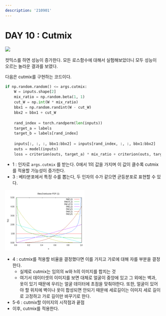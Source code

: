 ```yaml
---
description: '210901'
---
```


# DAY 10 : Cutmix



![](https://lh5.googleusercontent.com/lR11yTImUL-TJNLn6p13AtnuEy5nvdcuh6lr0wUw6XTWirHgvRd-VVFLV-5pKWWnli_tw9ZFQZ1SrObXzTumATSPjNKULRVvKFuuy5DuyHDascRfNTi0xx726CpPDGUQ1OURLm8L=s0)

컷믹스를 하면 성능이 증가한다. 모든 로스함수에 대해서 실험해보았더니 모두 성능이 오르는 놀라운 결과를 보였다.

다음은 cutmix를 구현하는 코드이다.

```python
if np.random.random() <= args.cutmix:
    W = inputs.shape[2]
    mix_ratio = np.random.beta(1, 1)
    cut_W = np.int(W * mix_ratio)
    bbx1 = np.random.randint(W - cut_W)
    bbx2 = bbx1 + cut_W
    
    rand_index = torch.randperm(len(inputs))
    target_a = labels
    target_b = labels[rand_index]
    
    inputs[:, :, :, bbx1:bbx2] = inputs[rand_index, :, :, bbx1:bbx2]
    outs = model(inputs)
    loss = criterion(outs, target_a) * mix_ratio + criterion(outs, target_b) * (1. - mix_ratio)
```

* 1 : 인자로 `args.cutmix` 를 받는다. 0에서 1의 값을 가지며 이 값이 클수록 cutmix를 적용할 가능성이 증가한다.
* 3 : 베타분포에서 특정 수를 뽑는다, 두 인자의 수가 같으면 균등분포로 표현할 수 있다.

![](../../../.gitbook/assets/image%20%281204%29.png)

* 4 : cutmix를 적용할 비율을 결정했다면 이를 가지고 가로에 대해 자를 부분을 결정한다.
  * 실제로 cutmix는 임의의 w와 h의 이미지를 합치는 것
  * 여기서 데이터셋의 이미지를 보면 대체로 얼굴이 중앙에 있고 그 외에는 벽과, 옷이 있기 때문에 우리는 얼굴 데이터에 초점을 맞춰야한다. 또한, 얼굴이 있어야 할 위치에 벽이나 옷이 합성되면 안되기 때문에 세로길이는 이미지 세로 길이로 고정하고 가로 길이만 바꾸기로 한다.
* 5-6 : cutmix할 이미지의 시작점과 끝점
* 이후, cutmix를 적용한다.

